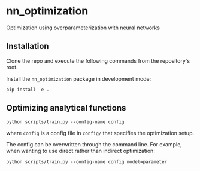 # nn_optimization
Optimization using overparameterization with neural networks

## Installation

Clone the repo and execute the following commands from the repository's root.

Install the `nn_optimization` package in development mode:
```
pip install -e .
```

## Optimizing analytical functions

```
python scripts/train.py --config-name config
```
where `config` is a config file in `config/` that specifies the optimization setup.

The config can be overwritten through the command line. For example, when wanting to use
direct rather than indirect optimization:

```
python scripts/train.py --config-name config model=parameter
```